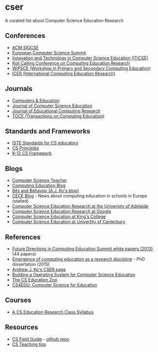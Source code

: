 # cser
A curated list about Computer Science Education Research

## Conferences

* [ACM SIGCSE](http://sigcse.org/)
* [European Computer Science Summit](http://www.informatics-europe.org/ecss)
* [Innovation and Technology in Computer Science Education (ITiCSE)](http://iticse.acm.org/)
* [Koli Calling Conference on Computing Education Research](http://www.kolicalling.fi/)
* [WiPSCE (Workshop in Primary and Secondary Computing Education)](http://www.wipsce.org/)
* [ICER (International Computing Education Research)](https://icer.hosting.acm.org/)

## Journals

* [Computers & Education](https://www.journals.elsevier.com/computers-and-education/)
* [Journal of Computer Science Education](http://www.tandfonline.com/toc/ncse20/current)
* [Journal of Educational Computing Research](http://journals.sagepub.com/loi/jeca)
* [TOCE (Transactions on Computing Education)](http://toce.acm.org/)

## Standards and Frameworks

* [ISTE Standards for CS educators](http://www.iste.org/standards/standards/standards-for-computer-science-educators)
* [CS Principles](http://csprinciples.org/)
* [K-12 CS Framework](https://k12cs.org/)

## Blogs

* [Computer Science Teacher](http://blog.acthompson.net/)
* [Computing Education Blog](https://computinged.wordpress.com/)
* [Bits and Behavior (A.J. Ko's blog)](http://blogs.uw.edu/ajko/)
* [CECE Blog](http://ceceblog.uni-muenster.de/) - News about computing education in schools in Europe (stalled)
* [Computer Science Education Research at the University of Adelaide](https://blogs.adelaide.edu.au/cser/)
* [Computer Science Education Research at Google](https://edu.google.com/resources/computerscience/research/)
* [Computer Science Education at King's College](http://blogs.kcl.ac.uk/cser/category/computer-science-education/)
* [Computer Science Education at Univertity of Canterbury](http://www.cosc.canterbury.ac.nz/research/RG/CSE/)

## References

* [Future Directions in Computing Education Summit white papers (2013)](https://purl.stanford.edu/mn485tg1952) (44 papers)
* [Emergence of computing education as a research discipline](https://aaltodoc.aalto.fi/handle/123456789/18195) - PhD dissertation (2015)
* [Andrew J. Ko's CSER page](https://faculty.washington.edu/ajko/cer)
* [Building a Operating System for Computer Science Education](http://outlier.uchicago.edu/computerscience/OS4CS/)
* [The CS Education Zoo](http://webyrd.net/zoo.html)
* [CS4EDU: Computer Science for Education](http://cs4edu.cs.purdue.edu/)

## Courses

* [A CS Education Research Class Syllabus](https://computinged.wordpress.com/2015/11/18/a-cs-research-class-syllabus/)

## Resources

* [CS Field Guide](http://www.csfieldguide.org.nz/) - [github repo](https://github.com/uccser/cs-field-guide)
* [CS Teaching tips](http://csteachingtips.org/)
